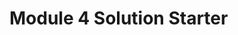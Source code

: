 <!DOCTYPE html>
<html>
<head>
  <meta charset="utf-8">
   <script src="Dscript.js"></script>
 <script src="Dspeakhello.js"></script>
  <script src="Dgoodbye.js"></script>
</head>
<body>
  <h1>Module 4 Solution Starter</h1>

</body>

</html>
